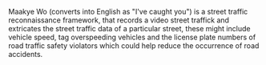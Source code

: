 Maakye Wo (converts into English as "I've caught you") is a street traffic reconnaissance framework, that records a video street traffick and extricates the street traffic data of a particular street, these might include vehicle speed, tag overspeeding vehicles and the license plate numbers of road traffic safety violators which could help reduce the occurrence of road accidents.
